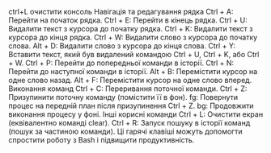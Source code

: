 ctrl+L очистити консоль
Навігація та редагування рядка
Ctrl + A: Перейти на початок рядка.
Ctrl + E: Перейти в кінець рядка.
Ctrl + U: Видалити текст з курсора до початку рядка.
Ctrl + K: Видалити текст з курсора до кінця рядка.
Ctrl + W: Видалити слово з курсора до початку слова.
Alt + D: Видалити слово з курсора до кінця слова.
Ctrl + Y: Вставити текст, який був видалений командою Ctrl + U, Ctrl + K, або Ctrl + W.
Ctrl + P: Перейти до попередньої команди в історії.
Ctrl + N: Перейти до наступної команди в історії.
Alt + B: Перемістити курсор на одне слово назад.
Alt + F: Перемістити курсор на одне слово вперед.
Виконання команд
Ctrl + C: Переривання поточної команди.
Ctrl + Z: Призупинити поточну команду (помістити її в фон).
fg: Повернути процес на передній план після призупинення Ctrl + Z.
bg: Продовжити виконання процесу у фоні.
Інші корисні команди
Ctrl + L: Очистити екран (еквівалентно команді clear).
Ctrl + R: Запуск пошуку в історії команд (пошук за частиною команди).
Ці гарячі клавіші можуть допомогти спростити роботу з Bash і підвищити продуктивність.

<!-- 630+107+110+266+93+55+168+55+600+300+113+6+89+110+482+24+71+254+135+109+70+8+96+201+364+55 -->
